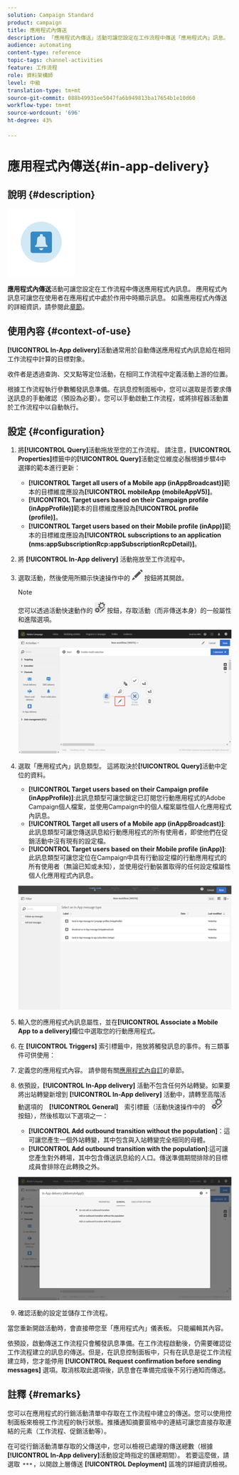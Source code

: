 ```yaml
---
solution: Campaign Standard
product: campaign
title: 應用程式內傳送
description: 「應用程式內傳送」活動可讓您設定在工作流程中傳送「應用程式內」訊息。
audience: automating
content-type: reference
topic-tags: channel-activities
feature: 工作流程
role: 資料架構師
level: 中級
translation-type: tm+mt
source-git-commit: 088b49931ee5047fa6b949813ba17654b1e10d60
workflow-type: tm+mt
source-wordcount: '696'
ht-degree: 43%

---
```



# 應用程式內傳送{#in-app-delivery}

## 說明 {#description}

![](assets/wkf_in_app_1.png)

**應用程式內傳送**&#x200B;活動可讓您設定在工作流程中傳送應用程式內訊息。 應用程式內訊息可讓您在使用者在應用程式中處於作用中時顯示訊息。 如需應用程式內傳送的詳細資訊，請參閱此[章節](../../channels/using/about-in-app-messaging.md)。

## 使用內容 {#context-of-use}

**[!UICONTROL In-App delivery]**&#x200B;活動通常用於自動傳送應用程式內訊息給在相同工作流程中計算的目標對象。

收件者是透過查詢、交叉點等定位活動，在相同工作流程中定義活動上游的位置。

根據工作流程執行參數觸發訊息準備。在訊息控制面板中，您可以選取是否要求傳送訊息的手動確認（預設為必要）。您可以手動啟動工作流程，或將排程器活動置於工作流程中以自動執行。

## 設定 {#configuration}

1. 將&#x200B;**[!UICONTROL Query]**&#x200B;活動拖放至您的工作流程。 請注意，**[!UICONTROL Properties]**&#x200B;標籤中的&#x200B;**[!UICONTROL Query]**&#x200B;活動定位維度必鬚根據步驟4中選擇的範本進行更新：

   * **[!UICONTROL Target all users of a Mobile app (inAppBroadcast)]**&#x200B;範本的目標維度應設為&#x200B;**[!UICONTROL mobileApp (mobileAppV5)]**。
   * **[!UICONTROL Target users based on their Campaign profile (inAppProfile)]**&#x200B;範本的目標維度應設為&#x200B;**[!UICONTROL profile (profile)]**。
   * **[!UICONTROL Target users based on their Mobile profile (inApp)]**&#x200B;範本的目標維度應設為&#x200B;**[!UICONTROL subscriptions to an application (nms:appSubscriptionRcp:appSubscriptionRcpDetail)]**。

1. 將 **[!UICONTROL In-App delivery]** 活動拖放至工作流程中。
1. 選取活動，然後使用所顯示快速操作中的 ![](assets/edit_darkgrey-24px.png) 按鈕將其開啟。

   >[!NOTE]
   >
   >您可以透過活動快速動作的 ![](assets/dlv_activity_params-24px.png) 按鈕，存取活動（而非傳送本身）的一般屬性和進階選項。

   ![](assets/wkf_in_app_3.png)

1. 選取「應用程式內」訊息類型。 這將取決於&#x200B;**[!UICONTROL Query]**&#x200B;活動中定位的資料。

   * **[!UICONTROL Target users based on their Campaign profile (inAppProfile)]**:此訊息類型可讓您鎖定已訂閱您行動應用程式的Adobe Campaign個人檔案，並使用Campaign中的個人檔案屬性個人化應用程式內訊息。
   * **[!UICONTROL Target all users of a Mobile app (inAppBroadcast)]**:此訊息類型可讓您傳送訊息給行動應用程式的所有使用者，即使他們在促銷活動中沒有現有的設定檔。
   * **[!UICONTROL Target users based on their Mobile profile (inApp)]**:此訊息類型可讓您定位在Campaign中具有行動設定檔的行動應用程式的所有使用者（無論已知或未知），並使用從行動裝置取得的任何設定檔屬性個人化應用程式內訊息。

   ![](assets/wkf_in_app_4.png)

1. 輸入您的應用程式內訊息屬性，並在&#x200B;**[!UICONTROL Associate a Mobile App to a delivery]**&#x200B;欄位中選取您的行動應用程式。
1. 在 **[!UICONTROL Triggers]** 索引標籤中，拖放將觸發訊息的事件。有三類事件可供使用：
1. 定義您的應用程式內容。 請參閱有關[應用程式內自訂](../../channels/using/customizing-an-in-app-message.md)的章節。
1. 依預設，**[!UICONTROL In-App delivery]** 活動不包含任何外站轉變。如果要將出站轉變新增到 **[!UICONTROL In-App delivery]** 活動中，請轉至高階活動選項的　**[!UICONTROL General]**　索引標籤（活動快速操作中的　![](assets/dlv_activity_params-24px.png)　按鈕），然後核取以下選項之一：

   * **[!UICONTROL Add outbound transition without the population]**：這可讓您產生一個外站轉變，其中包含與入站轉變完全相同的母體。
   * **[!UICONTROL Add outbound transition with the population]**:這可讓您產生對外轉場，其中包含傳送訊息給的人口。傳送準備期間排除的目標成員會排除在此轉換之外。

   ![](assets/wkf_in_app_5.png)

1. 確認活動的設定並儲存工作流程。

當您重新開啟活動時，會直接帶您至「應用程式內」儀表板。 只能編輯其內容。

依預設，啟動傳送工作流程只會觸發訊息準備。在工作流程啟動後，仍需要確認從工作流程建立的訊息的傳送。但是，在訊息控制面板中，只有在訊息是從工作流程建立時，您才能停用 **[!UICONTROL Request confirmation before sending messages]** 選項。取消核取此選項後，訊息會在準備完成後不另行通知而傳送。

## 註釋 {#remarks}

您可以在應用程式的行銷活動清單中存取在工作流程中建立的傳送。您可以使用控制面板來檢視工作流程的執行狀態。推播通知摘要窗格中的連結可讓您直接存取連結的元素（工作流程、促銷活動等）。

在可從行銷活動清單存取的父傳送中，您可以檢視已處理的傳送總數（根據&#x200B;**[!UICONTROL In-App delivery]**&#x200B;活動設定時指定的匯總期間）。 若要這麼做，請選取 ![](assets/wkf_dlv_detail_button.png)，以開啟上層傳送 **[!UICONTROL Deployment]** 區塊的詳細資訊檢視。
